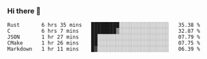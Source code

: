 ### Hi there 👋

<!--
**WShiBin/WShiBin** is a ✨ _special_ ✨ repository because its `README.md` (this file) appears on your GitHub profile.

Here are some ideas to get you started:

- 🔭 I’m currently working on ...
- 🌱 I’m currently learning ...
- 👯 I’m looking to collaborate on ...
- 🤔 I’m looking for help with ...
- 💬 Ask me about ...
- 📫 How to reach me: ...
- 😄 Pronouns: ...
- ⚡ Fun fact: ...
-->

<!--START_SECTION:waka-->
```text
Rust       6 hrs 35 mins   █████████░░░░░░░░░░░░░░░░   35.38 % 
C          6 hrs 7 mins    ████████▒░░░░░░░░░░░░░░░░   32.87 % 
JSON       1 hr 27 mins    ██░░░░░░░░░░░░░░░░░░░░░░░   07.79 % 
CMake      1 hr 26 mins    ██░░░░░░░░░░░░░░░░░░░░░░░   07.75 % 
Markdown   1 hr 11 mins    █▓░░░░░░░░░░░░░░░░░░░░░░░   06.39 % 
```
<!--END_SECTION:waka-->
